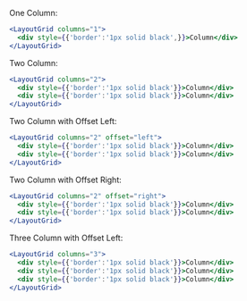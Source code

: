 One Column:
```jsx
<LayoutGrid columns="1">
  <div style={{'border':'1px solid black',}}>Column</div>
</LayoutGrid>
```

Two Column:
```jsx
<LayoutGrid columns="2">
  <div style={{'border':'1px solid black'}}>Column</div>
  <div style={{'border':'1px solid black'}}>Column</div>
</LayoutGrid>
```

Two Column with Offset Left:
```jsx
<LayoutGrid columns="2" offset="left">
  <div style={{'border':'1px solid black'}}>Column</div>
  <div style={{'border':'1px solid black'}}>Column</div>
</LayoutGrid>
```

Two Column with Offset Right:
```jsx
<LayoutGrid columns="2" offset="right">
  <div style={{'border':'1px solid black'}}>Column</div>
  <div style={{'border':'1px solid black'}}>Column</div>
</LayoutGrid>
```

Three Column with Offset Left:
```jsx
<LayoutGrid columns="3">
  <div style={{'border':'1px solid black'}}>Column</div>
  <div style={{'border':'1px solid black'}}>Column</div>
  <div style={{'border':'1px solid black'}}>Column</div>
</LayoutGrid>
```
